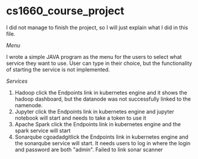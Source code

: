 # cs1660_course_project
I did not manage to finish the project, so I will just explain what I did in this file.

*Menu*

I wrote a simple JAVA program as the menu for the users to select what service they want to use. 
User can type in their choice, but the functionality of starting the service is not implemented.

*Services*
1. Hadoop
   click the Endpoints link in kubernetes engine and it shows the hadoop dashboard, but the datanode
   was not successfully linked to the namenode.
2. Jupyter
   click the Endpoints link in kubernetes engine and jupyter notebook will start and needs to take
   a token to use it
3. Apache Spark
   click the Endpoints link in kubernetes engine and the spark service will start
4. Sonarqube
    cgoadadgitlick the Endpoints link in kubernetes engine and the sonarqube service will start. It needs
    users to log in where the login and password are both "admin". 
    Failed to link sonar scanner
    
    
